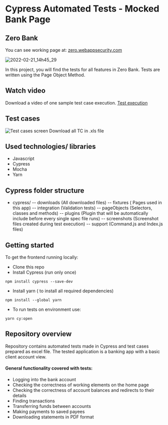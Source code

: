 # Cypress Automated Tests - Mocked Bank Page

## Zero Bank
You can see working page at: [zero.webappsecurity.com](http://zero.webappsecurity.com/index.html)



![2022-02-21_14h45_29](http://papol.pl/cert/zerobank.png)


In this project, you will find the tests for all features in Zero Bank. Tests are written using the Page Object Method.

## Watch video

Download a video of one sample test case execution.
[Test execution](http://papol.pl/cert/video.mp4)

## Test cases

![Test cases screen](http://papol.pl/cert/testcases.png)
Download all TC in .xls file

## Used technologies/ libraries
* Javascript
* Cypress
* Mocha
* Yarn


## Cypress folder structure

- cypress/
-- downloads        (All downloaded files)
-- fixtures        ( Pages used in this app)
-- integration        (Validation tests)
-- pageObjects    (Selectors, classes and methods)
-- plugins    (Plugin that will be automatically include before every single spec file runs)
-- screenshots        (Screenshot files created during test execution)
-- support        (Command.js and Index.js files)



## Getting started

To get the frontend running locally:
* Clone this repo
* Install Cypress (run only once)
 ```
 npm install cypress --save-dev
 ```
 * Install yarn ( to install all required dependencies)
 ```
npm install --global yarn
 ```

* To run tests on environment use:
 ```
yarn cy:open
```




## Repository overview
Repository contains automated tests made in Cypress and test cases prepared as excel file.
The tested application is a banking app with a basic client account view.

#### General functionality covered with tests:

* Logging into the bank account
* Checking the correctness of working elements on the home page
* Checking the correctness of account balances and redirects to their details
* Finding transactions
* Transferring funds between accounts
* Making payments to saved payees
* Downloading statements in PDF format
